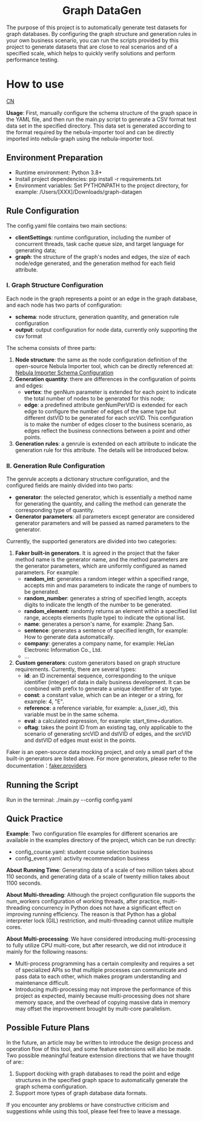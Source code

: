 <div align="center">
  <h1>Graph DataGen</h1>
</div>

The purpose of this project is to automatically generate test datasets for graph databases. By configuring the graph structure and generation rules in your own business scenario, you can run the scripts provided by this project to generate datasets that are close to real scenarios and of a specified scale, which helps to quickly verify solutions and perform performance testing.

# How to use

[CN](README_cn.md)

**Usage**: First, manually configure the schema structure of the graph space in the YAML file, and then run the main.py script to generate a CSV format test data set in the specified directory. This data set is generated according to the format required by the nebula-importer tool and can be directly imported into nebula-graph using the nebula-importer tool.

## Environment Preparation
* Runtime environment: Python 3.8+
* Install project dependencies: pip install -r requirements.txt
* Environment variables: Set PYTHONPATH to the project directory, for example: /Users/[XXX]/Downloads/graph-datagen

## Rule Configuration
The config.yaml file contains two main sections:
* **clientSettings**: runtime configuration, including the number of concurrent threads, task cache queue size, and target language for generating data;
* **graph**: the structure of the graph's nodes and edges, the size of each node/edge generated, and the generation method for each field attribute.

### I. Graph Structure Configuration
Each node in the graph represents a point or an edge in the graph database, and each node has two parts of configuration:
- **schema**: node structure, generation quantity, and generation rule configuration
- **output**: output configuration for node data, currently only supporting the csv format

The schema consists of three parts:
1. **Node structure**: the same as the node configuration definition of the open-source Nebula Importer tool, which can be directly referenced at: [Nebula Importer Schema Configuration](https://docs.nebula-graph.com.cn/3.3.0/nebula-importer/use-importer/#schema)
2. **Generation quantity**: there are differences in the configuration of points and edges:
   - **vertex**: the genNum parameter is extended for each point to indicate the total number of nodes to be generated for this node;
   - **edge**: a predefined attribute genNumPerVID is extended for each edge to configure the number of edges of the same type but different dstVID to be generated for each srcVID. This configuration is to make the number of edges closer to the business scenario, as edges reflect the business connections between a point and other points.
3. **Generation rules**: a genrule is extended on each attribute to indicate the generation rule for this attribute. The details will be introduced below.

### II. Generation Rule Configuration
The genrule accepts a dictionary structure configuration, and the configured fields are mainly divided into two parts:
- **generator**: the selected generator, which is essentially a method name for generating the quantity, and calling the method can generate the corresponding type of quantity.
- **Generator parameters**: all parameters except generator are considered generator parameters and will be passed as named parameters to the generator.

Currently, the supported generators are divided into two categories:
1. **Faker built-in generators**. It is agreed in the project that the faker method name is the generator name, and the method parameters are the generator parameters, which are uniformly configured as named parameters. For example:
   - **random_int**: generates a random integer within a specified range, accepts min and max parameters to indicate the range of numbers to be generated.
   - **random_number**: generates a string of specified length, accepts digits to indicate the length of the number to be generated.
   - **random_element**: randomly returns an element within a specified list range, accepts elements (tuple type) to indicate the optional list.
   - **name**: generates a person's name, for example: Zhang San.
   - **sentence**: generates a sentence of specified length, for example: How to generate data automatically.
   - **company**: generates a company name, for example: HeLian Electronic Information Co., Ltd.
   - ...
2. **Custom generators**: custom generators based on graph structure requirements. Currently, there are several types:
   - **id**: an ID incremental sequence, corresponding to the unique identifier (integer) of data in daily business development. It can be combined with prefix to generate a unique identifier of str type.
   - **const**: a constant value, which can be an integer or a string, for example: 4, "E".
   - **reference**: a reference variable, for example: a_{user_id}, this variable must be in the same schema.
   - **eval**: a calculated expression, for example: start_time+duration.
   - **oftag**: takes the point ID from an existing tag, only applicable to the scenario of generating srcVID and dstVID of edges, and the srcVID and dstVID of edges must exist in the points.

Faker is an open-source data mocking project, and only a small part of the built-in generators are listed above. For more generators, please refer to the documentation：[faker.providers](https://faker.readthedocs.io/en/master/providers/baseprovider.html)

## Running the Script
Run in the terminal: ./main.py --config config.yaml

## Quick Practice
**Example**: Two configuration file examples for different scenarios are available in the examples directory of the project, which can be run directly:
- config_course.yaml: student course selection business
- config_event.yaml: activity recommendation business

**About Running Time**: Generating data of a scale of two million takes about 110 seconds, and generating data of a scale of twenty million takes about 1100 seconds.

**About Multi-threading**: Although the project configuration file supports the num_workers configuration of working threads, after practice, multi-threading concurrency in Python does not have a significant effect on improving running efficiency. The reason is that Python has a global interpreter lock (GIL) restriction, and multi-threading cannot utilize multiple cores.

**About Multi-processing**: We have considered introducing multi-processing to fully utilize CPU multi-core, but after research, we did not introduce it mainly for the following reasons:
- Multi-process programming has a certain complexity and requires a set of specialized APIs so that multiple processes can communicate and pass data to each other, which makes program understanding and maintenance difficult.
- Introducing multi-processing may not improve the performance of this project as expected, mainly because multi-processing does not share memory space, and the overhead of copying massive data in memory may offset the improvement brought by multi-core parallelism.

## Possible Future Plans

In the future, an article may be written to introduce the design process and operation flow of this tool, and some feature extensions will also be made. Two possible meaningful feature extension directions that we have thought of are::
1. Support docking with graph databases to read the point and edge structures in the specified graph space to automatically generate the graph schema configuration.
2. Support more types of graph database data formats.

If you encounter any problems or have constructive criticism and suggestions while using this tool, please feel free to leave a message.
